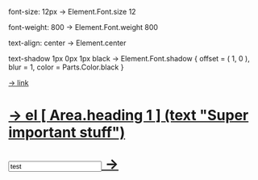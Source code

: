 
font-size: 12px -> Element.Font.size 12

font-weight: 800 -> Element.Font.weight 800

text-align: center -> Element.center

text-shadow 1px 0px 1px black -> Element.Font.shadow { offset = ( 1, 0 ), blur = 1, color = Parts.Color.black }

<a href = ""> -> link

<h1> -> el [ Area.heading 1 ] (text "Super important stuff")

<input type="text" value="test"> ->
